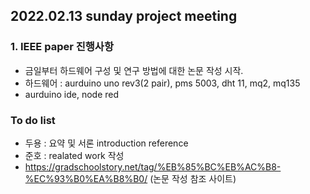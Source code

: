 
## 2022.02.13 sunday project meeting 
 
 
### 1. IEEE paper 진행사항 

- 금일부터 하드웨어 구성 및 연구 방법에 대한 논문 작성 시작. 
- 하드웨어 : aurduino uno rev3(2 pair), pms 5003, dht 11, mq2, mq135 
- aurduino ide, node red 

### To do list
- 두용 : 요약 및 서론 introduction reference 
- 준호 : realated work 작성 
- https://gradschoolstory.net/tag/%EB%85%BC%EB%AC%B8-%EC%93%B0%EA%B8%B0/ (논문 작성 참조 사이트) 
